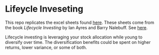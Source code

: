 # Lifeycle Inveseting
This repo replicates the excel sheets found [here](https://www.lifecycleinvesting.net/data.html). These sheets come from the book _Lifecycle Investing_
by Ian Ayres and Barry Nalebuff. See [here](https://www.amazon.com/Lifecycle-Investing-Audacious-Performance-Retirement-ebook/dp/B003GYEGK2).

Lifecycle investing is leveraging your stock allocation while young to diversify over time. The diversification benefits could be spent on higher returns,
lower variance, or some of both.

